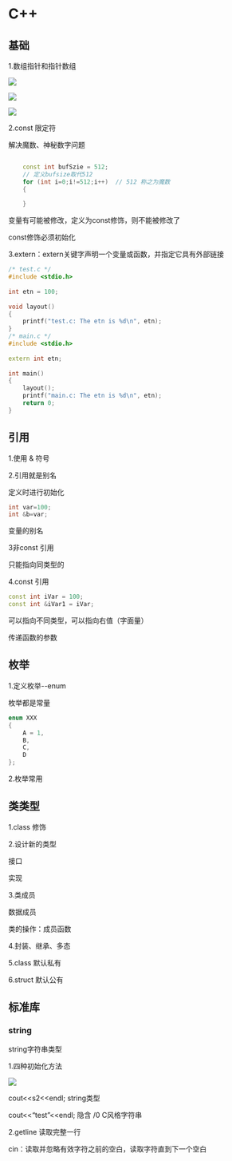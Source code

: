 # C++ 

## 基础

1.数组指针和指针数组

![](https://markdownimages.oss-cn-beijing.aliyuncs.com/img/20200330201046.png)

![](https://markdownimages.oss-cn-beijing.aliyuncs.com/img/20200330201111.png)

![](https://markdownimages.oss-cn-beijing.aliyuncs.com/img/20200330201147.png)

2.const 限定符

解决魔数、神秘数字问题

```c++

	const int bufSzie = 512;
	// 定义bufsize取代512
	for (int i=0;i!=512;i++)  // 512 称之为魔数
	{
		
	}

```

变量有可能被修改，定义为const修饰，则不能被修改了

const修饰必须初始化

3.extern：extern关键字声明一个变量或函数，并指定它具有外部链接

```c++
/* test.c */
#include <stdio.h>
 
int etn = 100;
 
void layout()
{
    printf("test.c: The etn is %d\n", etn);
}
/* main.c */
#include <stdio.h>
 
extern int etn;
 
int main()
{
    layout();
    printf("main.c: The etn is %d\n", etn);
    return 0;
}
```

## 引用

1.使用 & 符号

2.引用就是别名

定义时进行初始化

```c++
int var=100;
int &b=var;
```

变量的别名

3非const 引用

只能指向同类型的

4.const 引用

```c++
const int iVar = 100;
const int &iVar1 = iVar;
```

可以指向不同类型，可以指向右值（字面量）

传递函数的参数

## 枚举

1.定义枚举--enum

枚举都是常量

```c++
enum XXX
{
	A = 1,
	B,
	C,
	D
};
```

2.枚举常用

## 类类型

1.class 修饰

2.设计新的类型

接口

实现

3.类成员

数据成员

类的操作：成员函数

4.封装、继承、多态

5.class 默认私有

6.struct 默认公有

## 标准库

### string

string字符串类型

1.四种初始化方法

![](https://markdownimages.oss-cn-beijing.aliyuncs.com/img/20200330224729.png)

cout<<s2<<endl;  string类型

cout<<“test”<<endl;   隐含 /0 C风格字符串

2.getline 读取完整一行

cin：读取并忽略有效字符之前的空白，读取字符直到下一个空白

